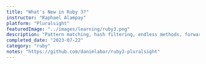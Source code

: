 ```yaml
---
title: "What's New in Ruby 3?"
instructor: "Raphael Alampay"
platform: "Pluralsight"
featuredImage: "../images/learning/ruby3.png"
description: "Pattern matching, hash filtering, endless methods, forward arguments, typing, and concurrency with Ractors."
completed_date: "2023-07-22"
category: "ruby"
notes: "https://github.com/danielabar/ruby3-pluralsight"
---
```

